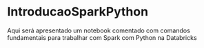 # IntroducaoSparkPython
Aqui  será apresentado um notebook comentado com comandos fundamentais para trabalhar com Spark com Python na Databricks
